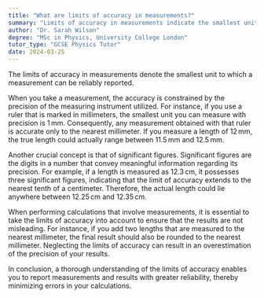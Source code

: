 ```yaml
---
title: "What are limits of accuracy in measurements?"
summary: "Limits of accuracy in measurements indicate the smallest unit that can be reliably reported, highlighting the precision and reliability of measurement techniques."
author: "Dr. Sarah Wilson"
degree: "MSc in Physics, University College London"
tutor_type: "GCSE Physics Tutor"
date: 2024-03-25
---
```


The limits of accuracy in measurements denote the smallest unit to which a measurement can be reliably reported.

When you take a measurement, the accuracy is constrained by the precision of the measuring instrument utilized. For instance, if you use a ruler that is marked in millimeters, the smallest unit you can measure with precision is $1 \, \text{mm}$. Consequently, any measurement obtained with that ruler is accurate only to the nearest millimeter. If you measure a length of $12 \, \text{mm}$, the true length could actually range between $11.5 \, \text{mm}$ and $12.5 \, \text{mm}$.

Another crucial concept is that of significant figures. Significant figures are the digits in a number that convey meaningful information regarding its precision. For example, if a length is measured as $12.3 \, \text{cm}$, it possesses three significant figures, indicating that the limit of accuracy extends to the nearest tenth of a centimeter. Therefore, the actual length could lie anywhere between $12.25 \, \text{cm}$ and $12.35 \, \text{cm}$.

When performing calculations that involve measurements, it is essential to take the limits of accuracy into account to ensure that the results are not misleading. For instance, if you add two lengths that are measured to the nearest millimeter, the final result should also be rounded to the nearest millimeter. Neglecting the limits of accuracy can result in an overestimation of the precision of your results.

In conclusion, a thorough understanding of the limits of accuracy enables you to report measurements and results with greater reliability, thereby minimizing errors in your calculations.
    